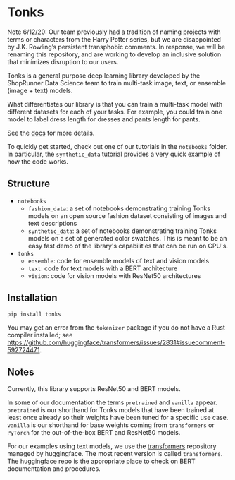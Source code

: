 # Tonks

Note 6/12/20: Our team previously had a tradition of naming projects with terms or characters from the Harry Potter series, but we are disappointed by J.K. Rowling’s persistent transphobic comments. In response, we will be renaming this repository, and are working to develop an inclusive solution that minimizes disruption to our users.

Tonks is a general purpose deep learning library developed by the ShopRunner Data Science team to train multi-task image, text, or ensemble (image + text) models.

What differentiates our library is that you can train a multi-task model with different datasets for each of your tasks. For example, you could train one model to label dress length for dresses and pants length for pants.

See the [docs](https://tonks.readthedocs.io/en/latest/) for more details.

To quickly get started, check out one of our tutorials in the `notebooks` folder. In particular, the `synthetic_data` tutorial provides a very quick example of how the code works.

## Structure
- `notebooks`
    - `fashion_data`: a set of notebooks demonstrating training Tonks models on an open source fashion dataset consisting of images and text descriptions
    - `synthetic_data`: a set of notebooks demonstrating training Tonks models on a set of generated color swatches. This is meant to be an easy fast demo of the library's capabilities that can be run on CPU's.
- `tonks`
    - `ensemble`: code for ensemble models of text and vision models
    - `text`: code for text models with a BERT architecture
    - `vision`: code for vision models with ResNet50 architectures

## Installation 
```
pip install tonks
```

You may get an error from the `tokenizer` package if you do not have a Rust compiler installed; see https://github.com/huggingface/transformers/issues/2831#issuecomment-592724471.

## Notes
Currently, this library supports ResNet50 and BERT models.

In some of our documentation the terms `pretrained` and `vanilla` appear. `pretrained` is our shorthand for Tonks models that have been trained at least once already so their weights have been tuned for a specific use case. `vanilla` is our shorthand for base weights coming from `transformers` or `PyTorch` for the out-of-the-box BERT and ResNet50 models.

For our examples using text models, we use the [transformers](https://github.com/huggingface/transformers) repository managed by huggingface. The most recent version is called `transformers`. The huggingface repo is the appropriate place to check on BERT documentation and procedures.
